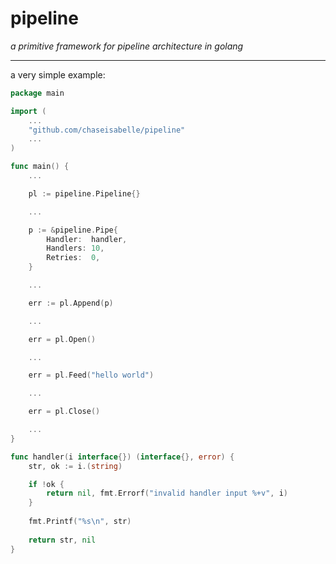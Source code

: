 # pipeline
_a primitive framework for pipeline architecture in golang_

---

a very simple example:

```go
package main

import (
    ...
    "github.com/chaseisabelle/pipeline"
    ...
)

func main() {
	...

	pl := pipeline.Pipeline{}

	...

	p := &pipeline.Pipe{
		Handler:  handler,
		Handlers: 10,
		Retries:  0,
	}

	...

	err := pl.Append(p)

	...

	err = pl.Open()

	...

	err = pl.Feed("hello world")

	...

	err = pl.Close()

	...
}

func handler(i interface{}) (interface{}, error) {
	str, ok := i.(string)

	if !ok {
		return nil, fmt.Errorf("invalid handler input %+v", i)
	}
	
	fmt.Printf("%s\n", str)
	
	return str, nil
}
```